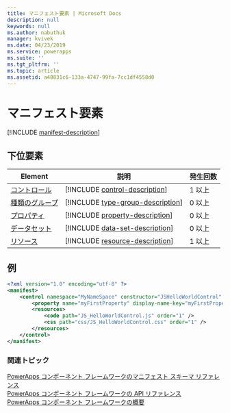 ```yaml
---
title: マニフェスト要素 | Microsoft Docs
description: null
keywords: null
ms.author: nabuthuk
manager: kvivek
ms.date: 04/23/2019
ms.service: powerapps
ms.suite: ''
ms.tgt_pltfrm: ''
ms.topic: article
ms.assetid: a48831c6-133a-4747-99fa-7cc1df4558d0
---
```


# <a name="manifest-element"></a>マニフェスト要素

[!INCLUDE [manifest-description](includes/manifest-description.md)]

## <a name="child-elements"></a>下位要素

|Element|説明|発生回数|
|--|--|--|
|[コントロール](control.md)|[!INCLUDE [control-description](includes/control-description.md)]|1 以上|
|[種類のグループ](type-group.md)|[!INCLUDE [type-group-description](includes/type-group-description.md)]|0 以上|
|[プロパティ](property.md)|[!INCLUDE [property-description](includes/property-description.md)]|0 以上|
|[データセット](data-set.md)|[!INCLUDE [data-set-description](includes/data-set-description.md)]|0 以上|
|[リソース](resources.md)|[!INCLUDE [resource-description](includes/resources-description.md)]|1 以上|

## <a name="example"></a>例

```xml
<?xml version="1.0" encoding="utf-8" ?>
<manifest>
    <control namespace="MyNameSpace" constructor="JSHelloWorldControl" version="1.0.0" display-name-key="JS_HelloWorldControl_Display_Key" description-key="JS_HelloWorldControl_Desc_Key" control-type="standard">
        <property name="myFirstProperty" display-name-key="myFirstProperty_Display_Key" description-key="myFirstProperty_Desc_Key" of-type="SingleLine.Text" usage="bound" required="true" />
        <resources>
            <code path="JS_HelloWorldControl.js" order="1" />
            <css path="css/JS_HelloWorldControl.css" order="1" />
        </resources>
    </control>
</manifest>
```

### <a name="related-topics"></a>関連トピック

[PowerApps コンポーネント フレームワークのマニフェスト スキーマ リファレンス](index.md)<br/>
[PowerApps コンポーネント フレームワークの API リファレンス](../reference/index.md)<br/>
[PowerApps コンポーネント フレームワークの概要](../overview.md)
